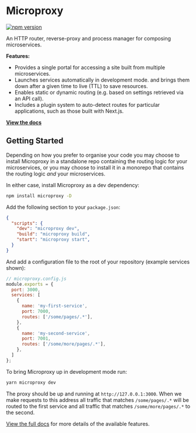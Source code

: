 # Microproxy

[![npm version](https://badge.fury.io/js/microproxy.svg)](https://badge.fury.io/js/microproxy)

An HTTP router, reverse-proxy and process manager for composing microservices.

**Features:**

- Provides a single portal for accessing a site built from multiple microservices.
- Launches services automatically in development mode.
and brings them down after a given time to live (TTL) to save resources.
- Enables static or dynamic routing (e.g. based on settings retrieved via
an API call).
- Includes a plugin system to auto-detect routes for particular applications,
such as those built with Next.js.

[**View the docs**](https://pages.github.com/alexandermendes/microproxy)

## Getting Started

Depending on how you prefer to organise your code you may choose to install
Microproxy in a standalone repo containing the routing logic for your
microservices, or you may choose to install it in a monorepo that contains
the routing logic *and* your microservices.

In either case, install Microproxy as a dev dependency:

```sh
npm install microproxy -D
```

Add the following section to your `package.json`:

```json
{
  "scripts": {
    "dev": "microproxy dev",
    "build": "microproxy build",
    "start": "microproxy start",
  }
}
```

And add a configuration file to the root of your repository (example services shown):

```js
// microproxy.config.js
module.exports = {
  port: 3000,
  services: [
    {
      name: 'my-first-service',
      port: 7000,
      routes: ['/some/pages/.*'],
    },
    {
      name: 'my-second-service',
      port: 7001,
      routes: ['/some/more/pages/.*'],
    },
  ]
};
```

To bring Microproxy up in development mode run:

```sh
yarn microproxy dev
```

The proxy should be up and running at `http://127.0.0.1:3000`. When we make
requests to this address all traffic that matches `/some/pages/.*` will be
routed to the first service and all traffic that matches `/some/more/pages/.*`
to the second.

[View the full docs](https://pages.github.com/alexandermendes/microproxy) for more
details of the available features.
